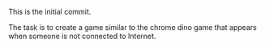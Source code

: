 This is the initial commit.

The task is to create a game similar to the chrome dino game that appears when someone is not connected to Internet.

